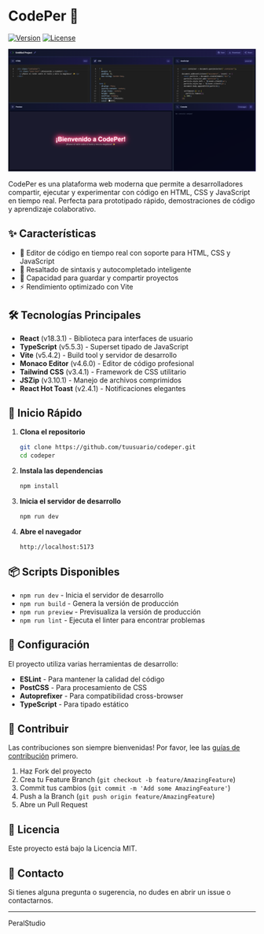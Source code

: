 # CodePer 🚀

[![Version](https://img.shields.io/badge/version-1.0.0-blue.svg)](https://github.com/tuusuario/codeper)
[![License](https://img.shields.io/badge/license-MIT-green.svg)](https://opensource.org/licenses/MIT)

<div align="center">
  <img src="/Captura.png" alt="CodePer Logo" height="auto"/>
</div>

CodePer es una plataforma web moderna que permite a desarrolladores compartir, ejecutar y experimentar con código en HTML, CSS y JavaScript en tiempo real. Perfecta para prototipado rápido, demostraciones de código y aprendizaje colaborativo.

## ✨ Características

- 📝 Editor de código en tiempo real con soporte para HTML, CSS y JavaScript
- 🎨 Resaltado de sintaxis y autocompletado inteligente
- 💾 Capacidad para guardar y compartir proyectos
- ⚡ Rendimiento optimizado con Vite

## 🛠️ Tecnologías Principales

- **React** (v18.3.1) - Biblioteca para interfaces de usuario
- **TypeScript** (v5.5.3) - Superset tipado de JavaScript
- **Vite** (v5.4.2) - Build tool y servidor de desarrollo
- **Monaco Editor** (v4.6.0) - Editor de código profesional
- **Tailwind CSS** (v3.4.1) - Framework de CSS utilitario
- **JSZip** (v3.10.1) - Manejo de archivos comprimidos
- **React Hot Toast** (v2.4.1) - Notificaciones elegantes

## 🚀 Inicio Rápido

1. **Clona el repositorio**
   ```bash
   git clone https://github.com/tuusuario/codeper.git
   cd codeper
   ```

2. **Instala las dependencias**
   ```bash
   npm install
   ```

3. **Inicia el servidor de desarrollo**
   ```bash
   npm run dev
   ```

4. **Abre el navegador**
   ```
   http://localhost:5173
   ```

## 📦 Scripts Disponibles

- `npm run dev` - Inicia el servidor de desarrollo
- `npm run build` - Genera la versión de producción
- `npm run preview` - Previsualiza la versión de producción
- `npm run lint` - Ejecuta el linter para encontrar problemas

## 🔧 Configuración

El proyecto utiliza varias herramientas de desarrollo:

- **ESLint** - Para mantener la calidad del código
- **PostCSS** - Para procesamiento de CSS
- **Autoprefixer** - Para compatibilidad cross-browser
- **TypeScript** - Para tipado estático

## 🤝 Contribuir

Las contribuciones son siempre bienvenidas! Por favor, lee las [guías de contribución](CONTRIBUTING.md) primero.

1. Haz Fork del proyecto
2. Crea tu Feature Branch (`git checkout -b feature/AmazingFeature`)
3. Commit tus cambios (`git commit -m 'Add some AmazingFeature'`)
4. Push a la Branch (`git push origin feature/AmazingFeature`)
5. Abre un Pull Request

## 📝 Licencia

Este proyecto está bajo la Licencia MIT.

## 📧 Contacto

Si tienes alguna pregunta o sugerencia, no dudes en abrir un issue o contactarnos.

---
PeralStudio
